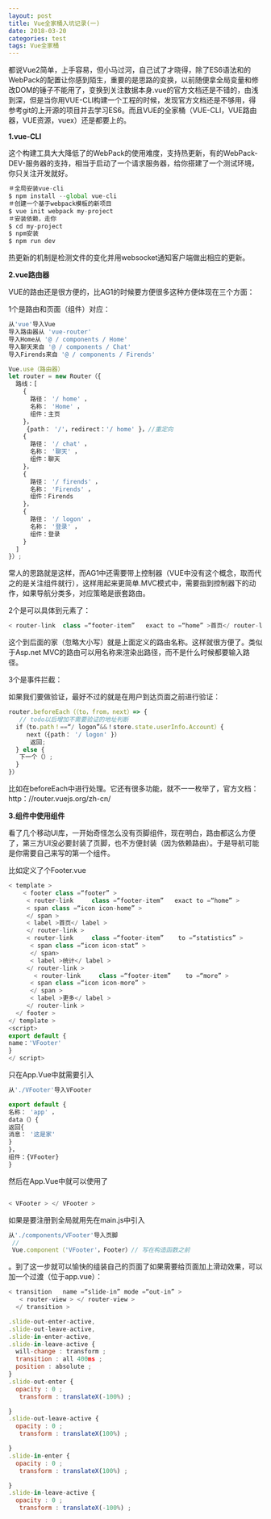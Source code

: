 ```yaml
---
layout: post
title: Vue全家桶入坑记录(一)
date: 2018-03-20
categories: test
tags: Vue全家桶
---
```


 都说Vue2简单，上手容易，但小马过河，自己试了才晓得，除了ES6语法和的WebPack的配置让你感到陌生，重要的是思路的变换，以前随便拿全局变量和修改DOM的锤子不能用了，变换到关注数据本身.vue的官方文档还是不错的，由浅到深，但是当你用VUE-CLI构建一个工程的时候，发现官方文档还是不够用，得参考git的上开源的项目并去学习ES6。而且VUE的全家桶（VUE-CLI，VUE路由器，VUE资源，vuex）还是都要上的。


**1.vue-CLI**

这个构建工具大大降低了的WebPack的使用难度，支持热更新，有的WebPack-DEV-服务器的支持，相当于启动了一个请求服务器，给你搭建了一个测试环境，你只关注开发就好。

```javascript
＃全局安装vue-cli
$ npm install --global vue-cli
＃创建一个基于webpack模板的新项目
$ vue init webpack my-project
＃安装依赖，走你
$ cd my-project
$ npm安装
$ npm run dev
```

热更新的机制是检测文件的变化并用websocket通知客户端做出相应的更新。

**2.vue路由器**

VUE的路由还是很方便的，比AG1的时候要方便很多这种方便体现在三个方面：

1个是路由和页面（组件）对应：


```javascript
从'vue'导入Vue
导入路由器从 'vue-router'
导入Home从 '@ / components / Home'
导入聊天来自 '@ / components / Chat'
导入Firends来自 '@ / components / Firends'

Vue.use（路由器）
let router = new Router（{
  路线：[
    {
      路径： '/ home' ，
      名称： 'Home' ，
      组件：主页
    }，
     {path： '/'，redirect：'/ home' }，//重定向
    {
      路径： '/ chat' ，
      名称： '聊天' ，
      组件：聊天
    }，
    {
      路径： '/ firends' ，
      名称： 'Firends' ，
      组件：Firends
    }，
    {
      路径： '/ logon' ，
      名称： '登录' ，
      组件：登录
    }
  ]
}）;
```
常人的思路就是这样，而AG1中还需要带上控制器（VUE中没有这个概念，取而代之的是关注组件就行），这样用起来更简单.MVC模式中，需要指到控制器下的动作，如果导航分类多，对应策略是嵌套路由。

2个是可以具体到元素了：



```javascript
< router-link  class =“footer-item”   exact to =“home” >首页</ router-link >
```

这个到后面的家（忽略大小写）就是上面定义的路由名称。这样就很方便了。类似于Asp.net MVC的路由可以用名称来渲染出路径，而不是什么时候都要输入路径。

3个是事件拦截：

如果我们要做验证，最好不过的就是在用户到达页面之前进行验证：


```javascript
router.beforeEach（（to，from，next）=> {
   // todo以后增加不需要验证的地址判断
  if（to.path！==“/ logon”&&！store.state.userInfo.Account）{
     next（{path： '/ logon' }）
      返回;
  } else {
   下一个（）;
  }
}）

```

比如在beforeEach中进行处理。它还有很多功能，就不一一枚举了，官方文档：http：//router.vuejs.org/zh-cn/

**3.组件中使用组件**

看了几个移动UI库，一开始奇怪怎么没有页脚组件，现在明白，路由都这么方便了，第三方UI没必要封装了页脚，也不方便封装（因为依赖路由）。于是导航可能是你需要自己来写的第一个组件。

比如定义了个Footer.vue

```javascript
< template >
    < footer class =“footer” >
     < router-link     class =“footer-item”   exact to =“home” >
     < span class =“icon icon-home” >
     </ span >
     < label >首页</ label >
     </ router-link >
     < router-link     class =“footer-item”    to =“statistics” >
      < span class =“icon icon-stat“ >
      </ span>
      < label >统计</ label >
     </ router-link >
       < router-link     class =“footer-item”    to =“more” >
      < span class =“icon icon-more” >
      </ span >
      < label >更多</ label >
     </ router-link >
  </ footer >
</ template >
<script>
export default {
name：'VFooter'
}
</ script>

```

只在App.Vue中就需要引入

```javascript
从'./VFooter'导入VFooter

export default {
名称： 'app' ，
data（）{
返回{
消息： '这是家'
}
}，
组件：{VFooter}
}

```

然后在App.Vue中就可以使用了

```javascript

< VFooter > </ VFooter >

```

如果是要注册到全局就用先在main.js中引入

```javascript
从'./components/VFooter'导入页脚
 //
 Vue.component（'VFooter'，Footer）// 写在构造函数之前
```

。到了这一步就可以愉快的组装自己的页面了如果需要给页面加上滑动效果，可以加一个过渡（位于app.vue）：

```javascript
< transition   name =“slide-in” mode =“out-in” >
   < router-view > </ router-view >
  </ transition >
```

```javascript
.slide-out-enter-active,
.slide-out-leave-active,
.slide-in-enter-active,
.slide-in-leave-active {
  will-change : transform ;
  transition : all 400ms ;
  position : absolute ;
}
.slide-out-enter {
  opacity : 0 ;
   transform : translateX(-100%) ;

}
.slide-out-leave-active {
  opacity : 0 ;
   transform : translateX(100%) ;

}
.slide-in-enter {
  opacity : 0 ;
   transform : translateX(100%) ;

}
.slide-in-leave-active {
  opacity : 0 ;
   transform : translateX(-100%) ;
```
